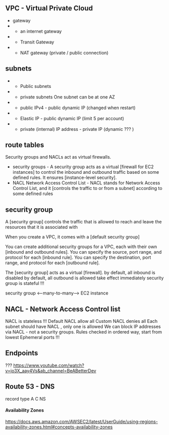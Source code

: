 VPC - Virtual Private Cloud
---
* gateway
* * an internet gateway
* * Transit Gateway
* * NAT gateway (private / public connection)

subnets
---
* * Public subnets
* * private subnets
One subnet can be at one AZ

* * public IPv4 - public dynamic IP (changed when restart)
* * Elastic IP  - public dynamic IP (limit 5 per account)
* * private (internal) IP address - private IP (dynamic ??? )

route tables
---

Security groups and NACLs act as virtual firewalls.
* security groups - A security group acts as a virtual [firewall for EC2 instances] to control the inbound and outbound traffic based on some defined rules. 
    It ensures [instance-level security].
* NACL Network Access Control List - NACL stands for Network Access Control List, 
  and it [controls the traffic to or from a subnet] according to some defined rules

security group
---
A [security group] controls the traffic that is allowed to reach and leave the resources that it is associated with

When you create a VPC, it comes with a [default security group]

You can create additional security groups for a VPC, each with their own [inbound and outbound rules].
You can specify the source, port range, and protocol for each [inbound rule].
You can specify the destination, port range, and protocol for each [outbound rule].

The [security group] acts as a virtual [firewall].
by default, all inbound is disabled
by default, all outbound is allowed
take effect immediately
security group is stateful !!!

security group <--many-to-many--> EC2 instance

NACL - Network Access Control list
---
NACL is stateless !!!
Default NACL allow all
Custom NACL denies all
Each subnet should have NACL , only one is allowed
We can block IP addresses via NACL - not a security groups. 
Rules checked in ordered way, start from lowest
Ephemeral ports !!!

Endpoints
---
???
https://www.youtube.com/watch?v=jo3X_aay4Vs&ab_channel=BeABetterDev

Route 53 - DNS
---
record type
    A
    C
    NS

#### Availability Zones

https://docs.aws.amazon.com/AWSEC2/latest/UserGuide/using-regions-availability-zones.html#concepts-availability-zones